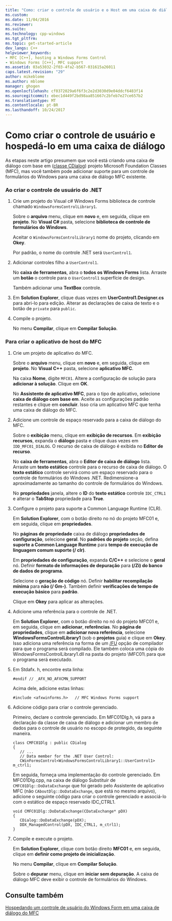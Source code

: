 ```yaml
---
title: "Como: criar o controle de usuário e o Host em uma caixa de diálogo | Microsoft Docs"
ms.custom: 
ms.date: 11/04/2016
ms.reviewer: 
ms.suite: 
ms.technology: cpp-windows
ms.tgt_pltfrm: 
ms.topic: get-started-article
dev_langs: C++
helpviewer_keywords:
- MFC [C++], hosting a Windows Forms Control
- Windows Forms [C++], MFC support
ms.assetid: 03a53032-2f03-4fa2-b567-031615a26011
caps.latest.revision: "29"
author: mikeblome
ms.author: mblome
manager: ghogen
ms.openlocfilehash: cf0372029a6f6f3c2e2d3030d9e04ddcf6483f14
ms.sourcegitcommit: ebec1d449f2bd98aa851667c2bfeb7e27ce657b2
ms.translationtype: MT
ms.contentlocale: pt-BR
ms.lasthandoff: 10/24/2017
---
```

# <a name="how-to-create-the-user-control-and-host-in-a-dialog-box"></a>Como criar o controle de usuário e hospedá-lo em uma caixa de diálogo
As etapas neste artigo presumem que você está criando uma caixa de diálogo com base em ([classe CDialog](../mfc/reference/cdialog-class.md)) projeto Microsoft Foundation Classes (MFC), mas você também pode adicionar suporte para um controle de formulários do Windows para uma caixa de diálogo MFC existente.  
  
### <a name="to-create-the-net-user-control"></a>Ao criar o controle de usuário do .NET  
  
1.  Crie um projeto do Visual c# Windows Forms biblioteca de controle chamado `WindowsFormsControlLibrary1`.  
  
     Sobre o **arquivo** menu, clique em **novo** e, em seguida, clique em **projeto**. No **Visual C#** pasta, selecione **biblioteca de controle de formulários do Windows**.  
  
     Aceitar o `WindowsFormsControlLibrary1` nome do projeto, clicando em **Okey**.  
  
     Por padrão, o nome do controle .NET será `UserControl1`.  
  
2.  Adicionar controles filho a `UserControl1`.  
  
     No **caixa de ferramentas**, abra o **todos os Windows Forms** lista. Arraste um **botão** o controle para o `UserControl1` superfície de design.  
  
     Também adicionar uma **TextBox** controle.  
  
3.  Em **Solution Explorer**, clique duas vezes em **UserControl1.Designer.cs** para abri-lo para edição. Alterar as declarações de caixa de texto e o botão de `private` para `public`.  
  
4.  Compile o projeto.  
  
     No menu **Compilar**, clique em **Compilar Solução**.  
  
### <a name="to-create-the-mfc-host-application"></a>Para criar o aplicativo de host do MFC  
  
1.  Crie um projeto de aplicativo do MFC.  
  
     Sobre o **arquivo** menu, clique em **novo** e, em seguida, clique em **projeto**. No **Visual C++** pasta, selecione **aplicativo MFC**.  
  
     Na caixa **Nome**, digite `MFC01`. Altere a configuração de solução para **adicionar à solução**. Clique em **OK**.  
  
     No **Assistente de aplicativo MFC**, para o tipo de aplicativo, selecione **caixa de diálogo com base em**. Aceite as configurações padrão restantes e clique em **concluir**. Isso cria um aplicativo MFC que tenha uma caixa de diálogo do MFC.  
  
2.  Adicione um controle de espaço reservado para a caixa de diálogo do MFC.  
  
     Sobre o **exibição** menu, clique em **exibição de recursos**. Em **exibição recursos**, expanda o **diálogo** pasta e clique duas vezes em `IDD_MFC01_DIALOG`. O recurso de caixa de diálogo é exibida no **Editor de recurso**.  
  
     No **caixa de ferramentas**, abra o **Editor de caixa de diálogo** lista. Arraste um **texto estático** controle para o recurso de caixa de diálogo. O **texto estático** controle servirá como um espaço reservado para o controle de formulários do Windows .NET. Redimensione-a aproximadamente ao tamanho do controle de formulários do Windows.  
  
     No **propriedades** janela, altere o **ID** do **texto estático** controle `IDC_CTRL1` e alterar o **TabStop** propriedade para **True**.  
  
3.  Configure o projeto para suporte a Common Language Runtime (CLR).  
  
     Em **Solution Explorer**, com o botão direito no nó do projeto MFC01 e, em seguida, clique em **propriedades**.  
  
     No **páginas de propriedade** caixa de diálogo **propriedades de configuração**, selecione **geral**. No **padrões do projeto** seção, defina **suporte a Common Language Runtime** para **tempo de execução de linguagem comum suporte (/ clr)**.  
  
     Em **propriedades de configuração**, expanda **C/C++** e selecione o **geral** nó. Definir **formato de informações de depuração** para **(/Zi) do banco de dados de programa**.  
  
     Selecione o **geração de código** nó. Definir **habilitar recompilação mínima** para **não (/ Gm-)**. Também definir **verificações de tempo de execução básico** para **padrão**.  
  
     Clique em **Okey** para aplicar as alterações.  
  
4.  Adicione uma referência para o controle de .NET.  
  
     Em **Solution Explorer**, com o botão direito no nó do projeto MFC01 e, em seguida, clique em **adicionar**, **referências**. No **página de propriedades**, clique em **adicionar nova referência**, selecione **WindowsFormsControlLibrary1** (sob o **projetos** guia) e clique em **Okey**. Isso adiciona uma referência na forma de um [/FU](../build/reference/fu-name-forced-hash-using-file.md) opção de compilador para que o programa será compilado. Ele também coloca uma cópia do WindowsFormsControlLibrary1.dll na pasta do projeto \MFC01\ para que o programa será executado.  
  
5.  Em Stdafx. h, encontre esta linha:  
  
    ```  
    #endif // _AFX_NO_AFXCMN_SUPPORT   
    ```  
  
     Acima dele, adicione estas linhas:  
  
    ```  
    #include <afxwinforms.h>   // MFC Windows Forms support  
    ```  
  
6.  Adicione código para criar o controle gerenciado.  
  
     Primeiro, declare o controle gerenciado. Em MFC01Dlg.h, vá para a declaração da classe de caixa de diálogo e adicionar um membro de dados para o controle de usuário no escopo de protegido, da seguinte maneira.  
  
    ```  
    class CMFC01Dlg : public CDialog  
    {  
       // ...  
       // Data member for the .NET User Control:  
       CWinFormsControl<WindowsFormsControlLibrary1::UserControl1> m_ctrl1;  
    ```  
  
     Em seguida, forneça uma implementação do controle gerenciado. Em MFC01Dlg.cpp, na caixa de diálogo Substituir de `CMFC01Dlg::DoDataExchange` que foi gerado pelo Assistente de aplicativo MFC (não `CAboutDlg::DoDataExchange`, que está no mesmo arquivo), adicione o seguinte código para criar o controle gerenciado e associá-lo com o estático de espaço reservado IDC_CTRL1.  
  
    ```  
    void CMFC01Dlg::DoDataExchange(CDataExchange* pDX)  
    {  
       CDialog::DoDataExchange(pDX);  
       DDX_ManagedControl(pDX, IDC_CTRL1, m_ctrl1);  
    }  
    ```  
  
7.  Compile e execute o projeto.  
  
     Em **Solution Explorer**, clique com botão direito **MFC01** e, em seguida, clique em **definir como projeto de inicialização**.  
  
     No menu **Compilar**, clique em **Compilar Solução**.  
  
     Sobre o **depurar** menu, clique em **iniciar sem depuração**. A caixa de diálogo MFC deve exibir o controle de formulários do Windows.  
  
## <a name="see-also"></a>Consulte também  
 [Hospedando um controle de usuário do Windows Form em uma caixa de diálogo do MFC](../dotnet/hosting-a-windows-form-user-control-in-an-mfc-dialog-box.md)